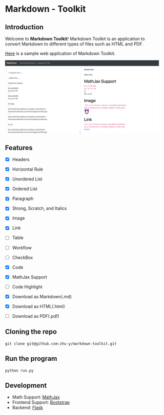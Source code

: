 # Markdown - Toolkit

## Introduction
Welcome to **Markdown Toolkit**! Markdown Toolkit is an application to convert Markdown to different types of files such as HTML and PDF.


[Here]() is a sample web application of Markdown Toolkit.

![Example](docs/product1.png)

## Features
- [X] Headers
- [X] Horizontal Rule
- [X] Unordered List
- [X] Ordered List
- [X] Paragraph
- [X] Strong, Scratch, and Italics
- [X] Image
- [X] Link
- [ ] Table
- [ ] Workflow
- [ ] CheckBox

- [X] Code
- [X] MathJax Support
- [ ] Code Highlight

- [X] Download as Markdown(.md)
- [X] Download as HTML(.html)
- [ ] Download as PDF(.pdf)

## Cloning the repo
```
git clone git@github.com:zhu-y/markdown-toolkit.git
```

## Run the program
```
python run.py
```

## Development
- Math Support: [MathJax](https://www.mathjax.org/)
- Frontend Support: [Bootstrap](https://getbootstrap.com/)
- Backend: [Flask](http://flask.pocoo.org/)